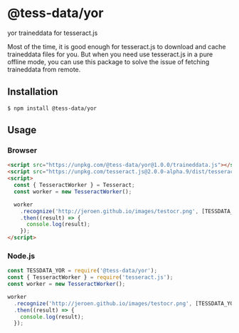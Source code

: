 # @tess-data/yor

yor traineddata for tesseract.js

Most of the time, it is good enough for tesseract.js to download and cache traineddata files for you.
But when you need use tesseract.js in a pure offline mode, you can use this package to solve the issue of fetching traineddata from remote.

## Installation

```
$ npm install @tess-data/yor
```

## Usage

### Browser

```html
<script src="https://unpkg.com/@tess-data/yor@1.0.0/traineddata.js"></script>
<script src="https://unpkg.com/tesseract.js@2.0.0-alpha.9/dist/tesseract.min.js"></script>
<script>
  const { TesseractWorker } = Tesseract;
  const worker = new TesseractWorker();

  worker
    .recognize('http://jeroen.github.io/images/testocr.png', [TESSDATA_YOR])
    .then((result) => {
      console.log(result);
    });
</script>
```

### Node.js

```javascript
const TESSDATA_YOR = require('@tess-data/yor');
const { TesseractWorker } = require('tesseract.js');
const worker = new TesseractWorker();

worker
  .recognize('http://jeroen.github.io/images/testocr.png', [TESSDATA_YOR])
  .then((result) => {
    console.log(result);
  });
```
